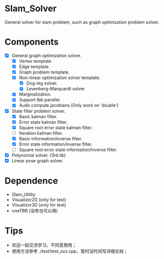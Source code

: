 # Slam_Solver
General solver for slam problem, such as graph optimization problem solver.

# Components
- [x] General graph optimization solver.
    - [x] Vertex template.
    - [x] Edge template.
    - [x] Graph problem template.
    - [x] Non-linear optimization solver template.
        - [x] Dog-leg solver.
        - [x] Levenberg-Marquardt solver.
    - [x] Marginalization.
    - [x] Support tbb parallel.
    - [x] Audo compute jacobians.(Only work on 'double')
- [x] State filter problem solver.
    - [x] Basic kalman filter.
    - [x] Error state kalman filter.
    - [x] Square root error state kalman filter.
    - [ ] Iteration kalman filter.
    - [x] Basic information/inverse filter.
    - [x] Error state information/inverse filter.
    - [ ] Square root error state information/inverse filter.
- [x] Polynomial solver. (3rd lib)
- [x] Linear pose graph solver.

# Dependence
- Slam_Utility
- Visualizor2D (only for test)
- Visualizor3D (only for test)
- oneTBB (没有也可以用)

# Tips
- 欢迎一起交流学习，不同意商用；
- 使用方法参考 ./test/test_xxx.cpp，暂时没时间写详细文档；
